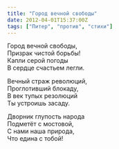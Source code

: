 ```yaml
---
title: "Город вечной свободы"
date: 2012-04-01T15:37:00Z
tags: ["Питер", "против", "стихи"]
---
```


Город вечной свободы,  
Призрак чистой борьбы!  
Капли серой погоды  
В сердце счастьем легли.

Вечный страж революций,  
Проглотивший блокаду,  
В век тупых резолюций  
Ты устроишь засаду.

Дворник глупость народа  
Подметёт с мостовой,  
С нами наша природа,  
Что едина с тобой!  
